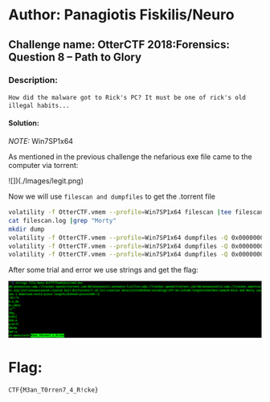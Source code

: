 # Author: Panagiotis Fiskilis/Neuro #

## Challenge name: OtterCTF 2018:Forensics: Question 8 – Path to Glory ##

### Description: ###

```
How did the malware got to Rick's PC? It must be one of rick's old illegal habits... 
```

#### Solution: ####

<i>NOTE:</i> Win7SP1x64

As mentioned in the previous challenge the nefarious exe file came to the computer via torrent:

![])(./Images/legit.png)

Now we will use <code>filescan and dumpfiles</code> to get the .torrent file

```bash
volatility -f OtterCTF.vmem --profile=Win7SP1x64 filescan |tee filescan.log
cat filescan.log |grep "Morty"
mkdir dump
volatility -f OtterCTF.vmem --profile=Win7SP1x64 dumpfiles -Q 0x000000007d63dbc0 -D dump
volatility -f OtterCTF.vmem --profile=Win7SP1x64 dumpfiles -Q 0x000000007d8813c0 -D dump
volatility -f OtterCTF.vmem --profile=Win7SP1x64 dumpfiles -Q 0x000000007dae9350 -D dump
```
After some trial and error we use strings and get the flag:

![](./Images/Flag8.png)

# Flag: #

<code>CTF{M3an_T0rren7_4_R!cke}</code>
